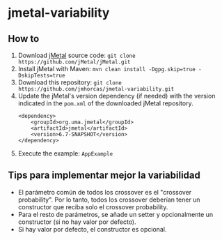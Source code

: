 # jmetal-variability

## How to

1. Download [jMetal](https://github.com/jMetal/jMetal.git) source code:
    `git clone https://github.com/jMetal/jMetal.git`
2. Install jMetal with Maven: 
    `mvn clean install -Dgpg.skip=true -DskipTests=true`
3. Download this repository: 
    `git clone https://github.com/jmhorcas/jmetal-variability.git`
4. Update the jMetal's version dependency (if needed) with the version indicated in the `pom.xml` of the downloaded jMetal repository.
    ```
    <dependency>
        <groupId>org.uma.jmetal</groupId>
        <artifactId>jmetal</artifactId>
        <version>6.7-SNAPSHOT</version>
    </dependency>
    ```
5. Execute the example:
    `AppExample`


## Tips para implementar mejor la variabilidad
- El parámetro común de todos los crossover es el "crossover probability". Por lo tanto, todos los crossover deberían tener un constructor que reciba solo el crossover probability.
- Para el resto de parámetros, se añade un setter y opcionalmente un constructor (si no hay valor por defecto).
- Si hay valor por defecto, el constructor es opcional.